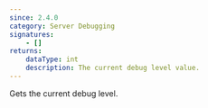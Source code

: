```yaml
---
since: 2.4.0
category: Server Debugging
signatures:
    - []
returns:
    dataType: int
    description: The current debug level value.
---
```


Gets the current debug level.

